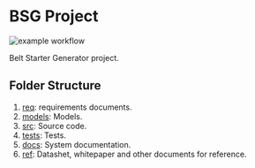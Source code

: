 # BSG Project
![example workflow](https://github.com/akafael/ufpe-project-bsg/actions/workflwos/c-cpp/badge.svg)

Belt Starter Generator project.

## Folder Structure
 1. [req](req): requirements documents.
 2. [models](models): Models.
 3. [src](src): Source code.
 4. [tests](tests): Tests.
 5. [docs](docs): System documentation.
 6. [ref](ref): Datashet, whitepaper and other documents for reference.

## 
